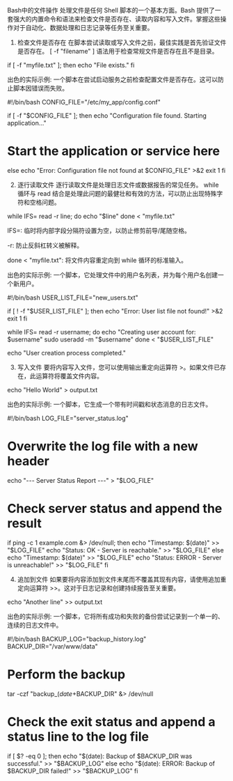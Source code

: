 Bash中的文件操作
处理文件是任何 Shell 脚本的一个基本方面。Bash 提供了一套强大的内置命令和语法来检查文件是否存在、读取内容和写入文件。掌握这些操作对于自动化、数据处理和日志记录等任务至关重要。

1. 检查文件是否存在
在脚本尝试读取或写入文件之前，最佳实践是首先验证文件是否存在。 [ -f "filename" ] 语法用于检查常规文件是否存在且不是目录。

if [ -f "myfile.txt" ]; then
  echo "File exists."
fi

出色的实际示例: 一个脚本在尝试启动服务之前检查配置文件是否存在。这可以防止脚本因错误而失败。

#!/bin/bash
CONFIG_FILE="/etc/my_app/config.conf"

if [ -f "$CONFIG_FILE" ]; then
  echo "Configuration file found. Starting application..."
  # Start the application or service here
else
  echo "Error: Configuration file not found at $CONFIG_FILE" >&2
  exit 1
fi

2. 逐行读取文件
逐行读取文件是处理日志文件或数据报告的常见任务。 while 循环与 read 结合是处理此问题的最健壮和有效的方法，可以防止出现特殊字符和空格问题。

while IFS= read -r line; do
  echo "$line"
done < "myfile.txt"

IFS=: 临时将内部字段分隔符设置为空，以防止修剪前导/尾随空格。

-r: 防止反斜杠转义被解释。

done < "myfile.txt": 将文件内容重定向到 while 循环的标准输入。

出色的实际示例: 一个脚本，它处理文件中的用户名列表，并为每个用户名创建一个新用户。

#!/bin/bash
USER_LIST_FILE="new_users.txt"

if [ ! -f "$USER_LIST_FILE" ]; then
  echo "Error: User list file not found!" >&2
  exit 1
fi

while IFS= read -r username; do
  echo "Creating user account for: $username"
  sudo useradd -m "$username"
done < "$USER_LIST_FILE"

echo "User creation process completed."

3. 写入文件
要将内容写入文件，您可以使用输出重定向运算符 >。如果文件已存在，此运算符将覆盖文件内容。

echo "Hello World" > output.txt

出色的实际示例: 一个脚本，它生成一个带有时间戳和状态消息的日志文件。

#!/bin/bash
LOG_FILE="server_status.log"

# Overwrite the log file with a new header
echo "--- Server Status Report ---" > "$LOG_FILE"

# Check server status and append the result
if ping -c 1 example.com &> /dev/null; then
  echo "Timestamp: $(date)" >> "$LOG_FILE"
  echo "Status: OK - Server is reachable." >> "$LOG_FILE"
else
  echo "Timestamp: $(date)" >> "$LOG_FILE"
  echo "Status: ERROR - Server is unreachable!" >> "$LOG_FILE"
fi

4. 追加到文件
如果要将内容添加到文件末尾而不覆盖其现有内容，请使用追加重定向运算符 >>。这对于日志记录和创建持续报告至关重要。

echo "Another line" >> output.txt

出色的实际示例: 一个脚本，它将所有成功和失败的备份尝试记录到一个单一的、连续的日志文件中。

#!/bin/bash
BACKUP_LOG="backup_history.log"
BACKUP_DIR="/var/www/data"

# Perform the backup
tar -czf "backup_$(date +%Y-%m-%d).tar.gz" "$BACKUP_DIR" &> /dev/null

# Check the exit status and append a status line to the log file
if [ $? -eq 0 ]; then
  echo "$(date): Backup of $BACKUP_DIR was successful." >> "$BACKUP_LOG"
else
  echo "$(date): ERROR: Backup of $BACKUP_DIR failed!" >> "$BACKUP_LOG"
fi
